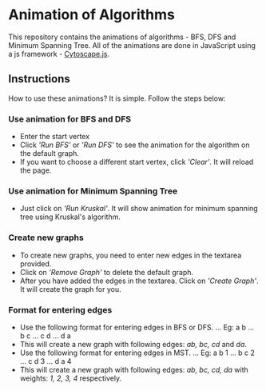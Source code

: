 # Animation of Algorithms

This repository contains the animations of algorithms - BFS, DFS and Minimum Spanning Tree. All of the animations are done in JavaScript using a js framework - [Cytoscape.js](https://js.cytoscape.org/).

## Instructions

How to use these animations? It is simple. Follow the steps below:

### Use animation for BFS and DFS

* Enter the start vertex
* Click *'Run BFS'* or *'Run DFS'* to see the animation for the algorithm on the default graph.
* If you want to choose a different start vertex, click *'Clear'*. It will reload the page.

### Use animation for Minimum Spanning Tree

* Just click on *'Run Kruskal'*. It will show animation for minimum spanning tree using Kruskal's algorithm.

### Create new graphs

* To create new graphs, you need to enter new edges in the textarea provided.
* Click on *'Remove Graph'* to delete the default graph.
* After you have added the edges in the textarea. Click on *'Create Graph'*. It will create the graph for you.

### Format for entering edges

* Use the following format for entering edges in BFS or DFS.
... Eg: a b
...     b c
...     c d
...     d a
* This will create a new graph with following edges: *ab, bc, cd* and *da*.
* Use the following format for entering edges in MST.
... Eg: a b 1
...     b c 2
...     c d 3
...     d a 4
* This will create a new graph with following edges: *ab, bc, cd, da* with weights: *1, 2, 3, 4* respectively.

